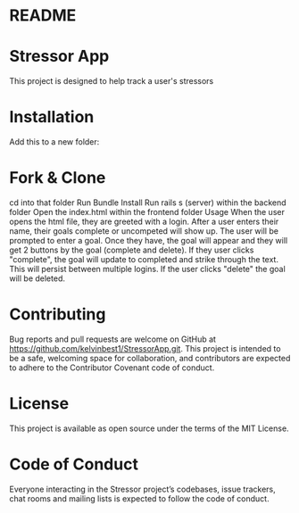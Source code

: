 # README

# Stressor App
This project is designed to help track a user's stressors

# Installation
Add this to a new folder:

# Fork & Clone
cd into that folder
Run Bundle Install
Run rails s (server) within the backend folder
Open the index.html within the frontend folder
Usage
When the user opens the html file, they are greeted with a login. After a user enters their name, their goals complete or uncompeted will show up. The user will be prompted to enter a goal. Once they have, the goal will appear and they will get 2 buttons by the goal (complete and delete). If they user clicks "complete", the goal will update to completed and strike through the text. This will persist between multiple logins. If the user clicks "delete" the goal will be deleted.

# Contributing
Bug reports and pull requests are welcome on GitHub at https://github.com/kelvinbest1/StressorApp.git. This project is intended to be a safe, welcoming space for collaboration, and contributors are expected to adhere to the Contributor Covenant code of conduct.

# License
This project is available as open source under the terms of the MIT License.

# Code of Conduct
Everyone interacting in the Stressor project’s codebases, issue trackers, chat rooms and mailing lists is expected to follow the code of conduct.